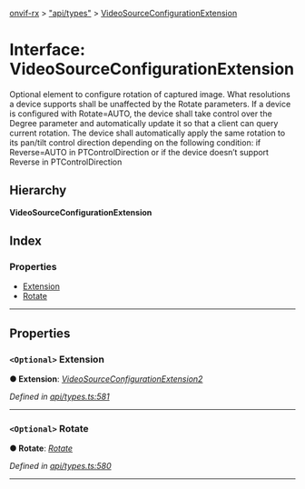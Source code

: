 [onvif-rx](../README.md) > ["api/types"](../modules/_api_types_.md) > [VideoSourceConfigurationExtension](../interfaces/_api_types_.videosourceconfigurationextension.md)

# Interface: VideoSourceConfigurationExtension

Optional element to configure rotation of captured image. What resolutions a device supports shall be unaffected by the Rotate parameters. If a device is configured with Rotate=AUTO, the device shall take control over the Degree parameter and automatically update it so that a client can query current rotation. The device shall automatically apply the same rotation to its pan/tilt control direction depending on the following condition: if Reverse=AUTO in PTControlDirection or if the device doesn’t support Reverse in PTControlDirection

## Hierarchy

**VideoSourceConfigurationExtension**

## Index

### Properties

* [Extension](_api_types_.videosourceconfigurationextension.md#extension)
* [Rotate](_api_types_.videosourceconfigurationextension.md#rotate)

---

## Properties

<a id="extension"></a>

### `<Optional>` Extension

**● Extension**: *[VideoSourceConfigurationExtension2](_api_types_.videosourceconfigurationextension2.md)*

*Defined in [api/types.ts:581](https://github.com/patrickmichalina/onvif-rx/blob/f117e44/src/api/types.ts#L581)*

___
<a id="rotate"></a>

### `<Optional>` Rotate

**● Rotate**: *[Rotate](_api_types_.videosourceconfigurationextension.md#rotate)*

*Defined in [api/types.ts:580](https://github.com/patrickmichalina/onvif-rx/blob/f117e44/src/api/types.ts#L580)*

___

